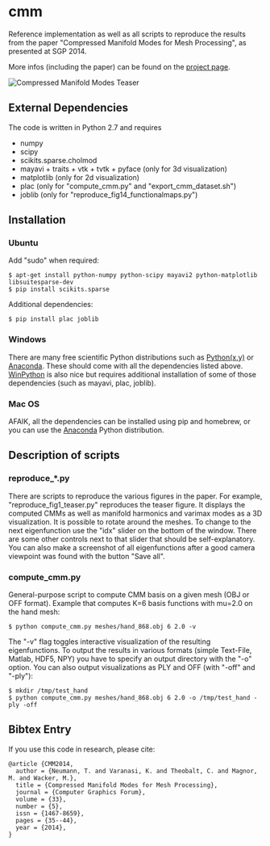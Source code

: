 cmm
===

Reference implementation as well as all scripts to reproduce the results from the paper "Compressed Manifold Modes for Mesh Processing", as presented at SGP 2014.

More infos (including the paper) can be found on the [project page](http://www.drematrix.de/?portfolio=english-compressed-manifold-modes-for-mesh-processing&lang=en).

![Compressed Manifold Modes Teaser](http://www.drematrix.de/wordpress/wp-content/uploads/2014/07/cmm_teaser.jpg)

## External Dependencies

The code is written in Python 2.7 and requires

 - numpy
 - scipy
 - scikits.sparse.cholmod
 - mayavi + traits + vtk + tvtk + pyface (only for 3d visualization)
 - matplotlib (only for 2d visualization)
 - plac (only for "compute_cmm.py" and "export_cmm_dataset.sh")
 - joblib (only for "reproduce_fig14_functionalmaps.py")

## Installation

### Ubuntu

Add "sudo" when required:

```
$ apt-get install python-numpy python-scipy mayavi2 python-matplotlib libsuitesparse-dev
$ pip install scikits.sparse
```

Additional dependencies:
```
$ pip install plac joblib
```

### Windows

There are many free scientific Python distributions such as [Python(x,y)](https://code.google.com/p/pythonxy/) or [Anaconda](http://continuum.io/downloads). These should come with all the dependencies listed above. [WinPython](http://winpython.sourceforge.net/) is also nice but requires additional installation of some of those dependencies (such as mayavi, plac, joblib).

### Mac OS

AFAIK, all the dependencies can be installed using pip and homebrew, or you can use the [Anaconda](http://continuum.io/downloads) Python distribution.

## Description of scripts

### reproduce_*.py
There are scripts to reproduce the various figures in the paper. For example, "reproduce_fig1_teaser.py" reproduces the teaser figure. It displays the computed CMMs as well as manifold harmonics and varimax modes as a 3D visualization. It is possible to rotate around the meshes. To change to the next eigenfunction use the "idx" slider on the bottom of the window. There are some other controls next to that slider that should be self-explanatory. You can also make a screenshot of all eigenfunctions after a good camera viewpoint was found with the button "Save all".

### compute_cmm.py
General-purpose script to compute CMM basis on a given mesh (OBJ or OFF format).
Example that computes K=6 basis functions with mu=2.0 on the hand mesh:
```
$ python compute_cmm.py meshes/hand_868.obj 6 2.0 -v
```
The "-v" flag toggles interactive visualization of the resulting eigenfunctions.
To output the results in various formats (simple Text-File, Matlab, HDF5, NPY) you have to specify an output directory with the "-o" option. You can also output visualizations as PLY and OFF (with "-off" and "-ply"):
```
$ mkdir /tmp/test_hand
$ python compute_cmm.py meshes/hand_868.obj 6 2.0 -o /tmp/test_hand -ply -off
```

## Bibtex Entry

If you use this code in research, please cite:
```
@article {CMM2014,
  author = {Neumann, T. and Varanasi, K. and Theobalt, C. and Magnor, M. and Wacker, M.},
  title = {Compressed Manifold Modes for Mesh Processing},
  journal = {Computer Graphics Forum},
  volume = {33},
  number = {5},
  issn = {1467-8659},
  pages = {35--44},
  year = {2014},
}
```
